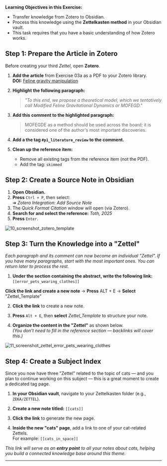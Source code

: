 
**Learning Objectives in this Exercise:**
- Transfer knowledge from Zotero to Obsidian.
- Process this knowledge using the **Zettelkasten method** in your Obsidian vault.
- This task requires that you have a basic understanding of how Zotero works.

## Step 1: Prepare the Article in Zotero

Before creating your third *Zettel*, open **Zotero**.

1. **Add the article** from Exercise 03a as a PDF to your Zotero library.  
   **DOI:** [Feline gravity manipulation](https://doi.org/10.1109/CVPR.2012.6248092)

2. **Highlight the following paragraph:**

   > *"To this end, we propose a theoretical model, which we tentatively call Modified Feline Gravitational Dynamics or MOFEGD."*

3. **Add this comment to the highlighted paragraph:**

   > MOFEGDE as a method should be used across the board; it is considered one of the author's most important discoveries.

4. **Add a the tag `#p1_literature_review` to the comment.**

5. **Clean up the reference item:**
   - Remove all existing tags from the reference item (not the PDF).
   - Add the tag: `skimmed`

## Step 2: Create a Source Note in Obsidian

1. **Open Obsidian.**
2. **Press** `Ctrl + P`, then select:  
   ➔ *Zotero Integration: Add Source Note*
3. The *Quick Format Citation* window will open (via Zotero).
4. **Search for and select the reference:** *Toth, 2025*
5. **Press** `Enter`.

![10_screenshot_zotero_template](https://github.com/user-attachments/assets/c8f7d5fb-fbbe-437e-ada5-fa1aef8bcddc)


## Step 3: Turn the Knowledge into a "Zettel"

*Each paragraph and its comment can now become an individual "Zettel". If you have many paragraphs, start with the most important ones. You can return later to process the rest.*

1. **Under the section containing the abstract, write the following link:**
	`[[error_pets_wearing_clothes]]`

**Click the link and create a new note** → **Press** ALT + E → **Select** "Zettel_Template"

2. **Click the link** to create a new note.

3. **Press** `Alt + E`, then **select** *Zettel_Template* to structure your note.

4. **Organize the content in the "Zettel"** as shown below.  
	*(You don’t need to fill in the reference section — backlinks will cover this.)*

![11_screenshot_zettel_error_pets_wearing_clothes](https://github.com/user-attachments/assets/7b3c16ac-8a91-459c-9a7b-80621d8161da)

## Step 4: Create a Subject Index

Since you now have three "Zettel" related to the topic of cats — and you plan to continue working on this subject — this is a great moment to create a dedicated tag page.

1. **In your Obsidian vault**, navigate to your Zettelkasten folder (e.g., `ZEKA/ZETTEL`).

2. **Create a new note titled:** `[[cats]]`

3. **Click the link** to generate the new page.

4. **Inside the new "cats" page**, add a link to one of your cat-related Zettels.  
	For example: `[[cats_in_space]]`

*This link will serve as an **entry point** to all your notes about cats, helping you build a connected knowledge base around this theme.*

---

